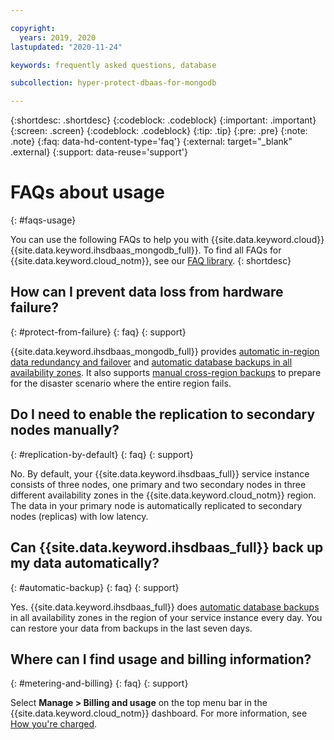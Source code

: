 ```yaml
---

copyright:
  years: 2019, 2020
lastupdated: "2020-11-24"

keywords: frequently asked questions, database

subcollection: hyper-protect-dbaas-for-mongodb

---
```


{:shortdesc: .shortdesc}
{:codeblock: .codeblock}
{:important: .important}
{:screen: .screen}
{:codeblock: .codeblock}
{:tip: .tip}
{:pre: .pre}
{:note: .note}
{:faq: data-hd-content-type='faq'}
{:external: target="_blank" .external}
{:support: data-reuse='support'}

# FAQs about usage
{: #faqs-usage}

You can use the following FAQs to help you with {{site.data.keyword.cloud}} {{site.data.keyword.ihsdbaas_mongodb_full}}. To find all FAQs for {{site.data.keyword.cloud_notm}}, see our [FAQ library](/docs/faqs).
{: shortdesc}

## How can I prevent data loss from hardware failure?
{: #protect-from-failure}
{: faq}
{: support}

{{site.data.keyword.ihsdbaas_mongodb_full}} provides [automatic in-region data redundancy and failover](/docs/hyper-protect-dbaas-for-mongodb?topic=hyper-protect-dbaas-for-mongodb-high-availability-disaster-recovery#in-region-redundancy-failover) and [automatic database backups in all availability zones](/docs/hyper-protect-dbaas-for-mongodb?topic=hyper-protect-dbaas-for-mongodb-high-availability-disaster-recovery#automatic-daily-backups). It also supports [manual cross-region backups](/docs/hyper-protect-dbaas-for-mongodb?topic=hyper-protect-dbaas-for-mongodb-high-availability-disaster-recovery#cross-region-backups) to prepare for the disaster scenario where the entire region fails.

## Do I need to enable the replication to secondary nodes manually?
{: #replication-by-default}
{: faq}
{: support}

No. By default, your {{site.data.keyword.ihsdbaas_full}} service instance consists of three nodes, one primary and two secondary nodes in three different availability zones in the {{site.data.keyword.cloud_notm}} region. The data in your primary node is automatically replicated to secondary nodes (replicas) with low latency.

## Can {{site.data.keyword.ihsdbaas_full}} back up my data automatically?
{: #automatic-backup}
{: faq}
{: support}

Yes. {{site.data.keyword.ihsdbaas_full}} does [automatic database backups](/docs/hyper-protect-dbaas-for-mongodb?topic=hyper-protect-dbaas-for-mongodb-high-availability-disaster-recovery#automatic-daily-backups) in all availability zones in the region of your service instance every day. You can restore your data from backups in the last seven days.

## Where can I find usage and billing information?
{: #metering-and-billing}
{: faq}
{: support}

Select **Manage > Billing and usage** on the top menu bar in the {{site.data.keyword.cloud_notm}} dashboard. For more information, see [How you're charged](/docs/billing-usage?topic=billing-usage-charges#charges).
